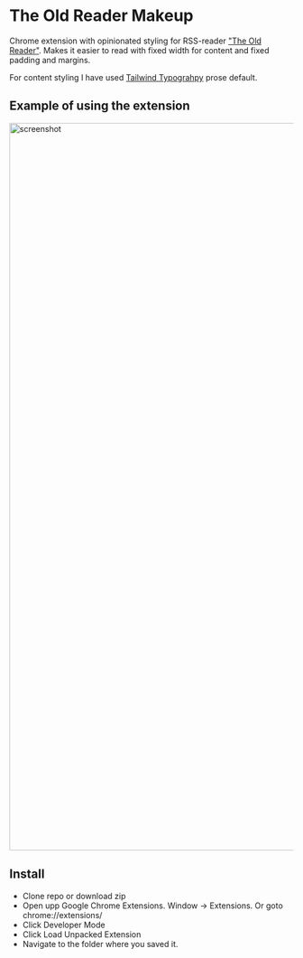 # The Old Reader Makeup

Chrome extension with opinionated styling for RSS-reader ["The Old Reader"](https://theoldreader.com/). Makes it easier to read with fixed width for content and fixed padding and margins.

For content styling I have used [Tailwind Typograhpy](https://github.com/tailwindlabs/tailwindcss-typography) prose default.

## Example of using the extension

<img width="1288" alt="screenshot" src="https://user-images.githubusercontent.com/500450/112066673-12e7b700-8b67-11eb-8a18-dbdee6a64478.png">

## Install

- Clone repo or download zip
- Open upp Google Chrome Extensions. Window → Extensions. Or goto chrome://extensions/
- Click Developer Mode
- Click Load Unpacked Extension
- Navigate to the folder where you saved it.
